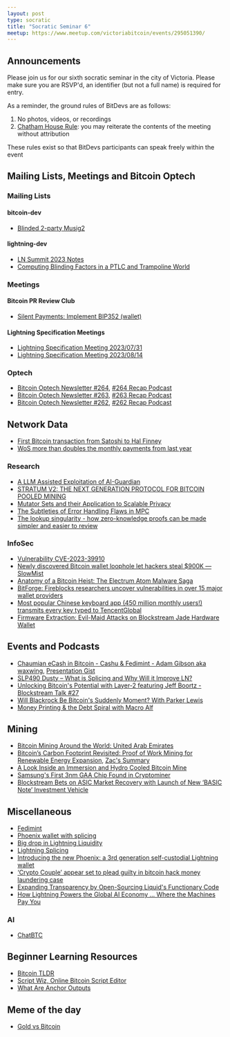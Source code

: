 ```yaml
---
layout: post
type: socratic
title: "Socratic Seminar 6"
meetup: https://www.meetup.com/victoriabitcoin/events/295051390/
---
```


## Announcements
Please join us for our sixth socratic seminar in the city of Victoria. Please make sure you are RSVP'd, an identifier (but not a full name) is required for entry.

As a reminder, the ground rules of BitDevs are as follows:
1. No photos, videos, or recordings
2. [Chatham House Rule](https://en.wikipedia.org/wiki/Chatham_House_Rule): you may reiterate the contents of the meeting without attribution

These rules exist so that BitDevs participants can speak freely within the event
## Mailing Lists, Meetings and Bitcoin Optech

### Mailing Lists
#### bitcoin-dev
- [Blinded 2-party Musig2](https://lists.linuxfoundation.org/pipermail/bitcoin-dev/2023-July/021792.html)
#### lightning-dev
- [LN Summit 2023 Notes](https://lists.linuxfoundation.org/pipermail/lightning-dev/2023-July/004014.html)
- [Computing Blinding Factors in a PTLC and Trampoline World](https://lists.linuxfoundation.org/pipermail/lightning-dev/2023-June/003999.html)

### Meetings

#### Bitcoin PR Review Club
- [Silent Payments: Implement BIP352 (wallet)](https://bitcoincore.reviews/28122)

#### Lightning Specification Meetings
- [Lightning Specification Meeting 2023/07/31](https://github.com/lightning/bolts/issues/1098)
- [Lightning Specification Meeting 2023/08/14](https://github.com/lightning/bolts/issues/1101)

### Optech
- [Bitcoin Optech Newsletter #264](https://bitcoinops.org/en/newsletters/2023/08/16/), [#264 Recap Podcast](https://bitcoinops.org/en/podcast/2023/08/17/)
- [Bitcoin Optech Newsletter #263](https://bitcoinops.org/en/newsletters/2023/08/09/), [#263 Recap Podcast](https://bitcoinops.org/en/podcast/2023/08/10/)
- [Bitcoin Optech Newsletter #262](https://bitcoinops.org/en/newsletters/2023/08/02/), [#262 Recap Podcast](https://bitcoinops.org/en/podcast/2023/08/03/)

## Network Data
- [First Bitcoin transaction from Satoshi to Hal Finney](https://twitter.com/mempool/status/1683118495595397120)
- [WoS more than doubles the monthly payments from last year](https://twitter.com/kerooke/status/1686376862631841792)

### Research
- [A LLM Assisted Exploitation of AI-Guardian](https://arxiv.org/abs/2307.15008)
- [STRATUM V2: THE NEXT GENERATION PROTOCOL FOR BITCOIN POOLED MINING](https://webthesis.biblio.polito.it/27678/)
- [Mutator Sets and their Application to Scalable Privacy](https://eprint.iacr.org/2023/1208)
- [The Subtleties of Error Handling Flaws in MPC](https://www.coinbase.com/blog/the-subtleties-of-error-handling-flaws-in-mpc)
- [The lookup singularity - how zero-knowledge proofs can be made simpler and easier to review](https://blog.icme.io/the-lookup-singularity/)

### InfoSec
- [Vulnerability CVE-2023-39910](https://milksad.info)
- [Newly discovered Bitcoin wallet loophole let hackers steal $900K — SlowMist](https://cointelegraph.com/news/newly-discovered-bitcoin-wallet-loophole-let-hackers-steal-funds-slow-mist)
- [Anatomy of a Bitcoin Heist: The Electrum Atom Malware Saga](https://medium.com/@nbax/anatomy-of-a-bitcoin-heist-the-electrum-atom-malware-saga-1685abf7c903)
- [BitForge: Fireblocks researchers uncover vulnerabilities in over 15 major wallet providers](https://www.fireblocks.com/blog/bitforge-fireblocks-researchers-uncover-vulnerabilities-in-over-15-major-wallet-providers/)
- [Most popular Chinese keyboard app (450 million monthly users!) transmits every key typed to TencentGlobal](https://twitter.com/jsrailton/status/1689284044356235264)
- [Firmware Extraction: Evil-Maid Attacks on Blockstream Jade Hardware Wallet](https://blog.ledger.com/blockstream/)

## Events and Podcasts
- [Chaumian eCash in Bitcoin - Cashu & Fedimint - Adam Gibson aka waxwing](https://www.youtube.com/watch?v=VwMzNE1D3so&t=2s), [Presentation Gist](https://gist.github.com/AdamISZ/28c3475734becf031c9924f0b50d1bed)
- [SLP490 Dusty – What is Splicing and Why Will it Improve LN?](https://stephanlivera.com/episode/490/)
- [Unlocking Bitcoin's Potential with Layer-2 featuring Jeff Boortz - Blockstream Talk #27](https://blockstream-talk-23225031.simplecast.com/episodes/blockstream-talk-27-unlocking-bitcoins-potential-with-layer-2s)
- [Will Blackrock Be Bitcoin's Suddenly Moment? With Parker Lewis](https://www.whatbitcoindid.com/podcast/will-blackrock-be-bitcoins-suddenly-moment)
- [Money Printing & the Debt Spiral with Macro Alf](https://www.whatbitcoindid.com/podcast/money-printing-the-debt-spiral)

## Mining
- [Bitcoin Mining Around the World: United Arab Emirates](https://hashrateindex.com/blog/bitcoin-mining-around-the-world-united-arab-emirates/)
- [Bitcoin’s Carbon Footprint Revisited: Proof of Work Mining for Renewable Energy Expansion](https://www.mdpi.com/2078-1547/14/3/35), [Zac's Summary](https://twitter.com/zacguignard/status/1691517275453681666)
- [A Look Inside an Immersion and Hydro Cooled Bitcoin Mine](https://hashrateindex.com/blog/a-look-inside-an-immersion-and-hydro-bitcoin-mine/)
- [Samsung's First 3nm GAA Chip Found in Cryptominer](https://www.tomshardware.com/news/samsung-first-3nm-chip-founc)
- [Blockstream Bets on ASIC Market Recovery with Launch of New ‘BASIC Note’ Investment Vehicle](https://blockstream.com/press-releases/2023-08-15-blockstream-bets-on-asic-market-recovery-with-launch-of-new-basic-note-investment-vehicle/)

## Miscellaneous
- [Fedimint](https://fedimint.org/docs/intro)
- [Phoenix wallet with splicing](https://twitter.com/phoenixwallet/status/1678781368309018624)
- [Big drop in Lightning Liquidity](https://twitter.com/Leishman/status/1678733598445166596)
- [Lightning Splicing](https://lightningsplice.com/splicing_explained.html)
- [Introducing the new Phoenix: a 3rd generation self-custodial Lightning wallet](https://acinq.co/blog/phoenix-splicing-update)
- [‘Crypto Couple’ appear set to plead guilty in bitcoin hack money laundering case](https://www.cnbc.com/2023/07/21/crypto-couple-appear-set-to-plead-guilty-in-bitcoin-money-laundering.html)
- [Expanding Transparency by Open-Sourcing Liquid's Functionary Code](https://blog.liquid.net/expanding-transparency-the-liquid-networks-functionary-code-is-now-open-source/)
- [How Lightning Powers the Global AI Economy ... Where the Machines Pay You](https://lightninglabs.substack.com/p/how-lightning-powers-the-global-ai)

### AI
- [ChatBTC](https://chat.bitcoinsearch.xyz)

## Beginner Learning Resources
- [Bitcoin TLDR](https://tldr.bitcoinsearch.xyz/)
- [Script Wiz, Online Bitcoin Script Editor](https://ide.scriptwiz.app)
- [What Are Anchor Outputs](https://fanismichalakis.fr/posts/anchor-outputs/)

## Meme of the day
- [Gold vs Bitcoin](https://twitter.com/HalvingPartyMF/status/1691794465487290647)